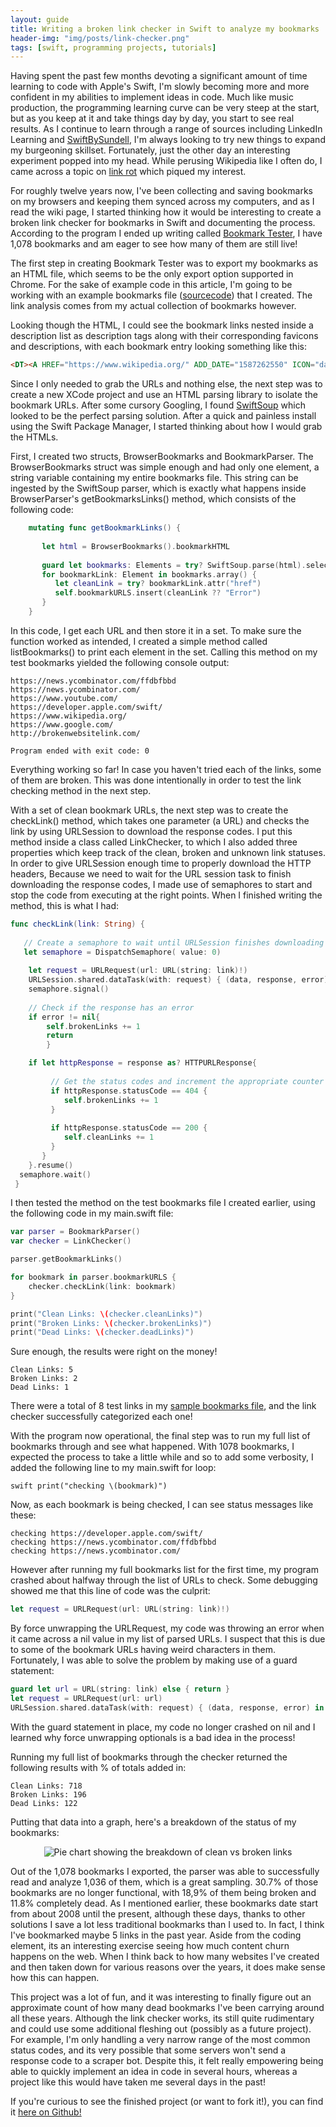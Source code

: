 ```yaml
---
layout: guide
title: Writing a broken link checker in Swift to analyze my bookmarks
header-img: "img/posts/link-checker.png"
tags: [swift, programming projects, tutorials]
---
```


Having spent the past few months devoting a significant amount of time learning to code with Apple's Swift, I'm slowly becoming more and more confident in my abilities to implement ideas in code. Much like music production, the programming learning curve can be very steep at the start, but as you keep at it and take things day by day, you start to see real results. As I continue to learn through a range of sources including LinkedIn Learning and [SwiftBySundell](https://swiftbysundell.com), I'm always looking to try new things to expand my burgeoning skillset. Fortunately, just the other day an interesting experiment popped into my head. While perusing Wikipedia like I often do, I came across a topic on [link rot](https://en.wikipedia.org/wiki/Link_rot) which piqued my interest. 

For roughly twelve years now, I've been collecting and saving bookmarks on my browsers and keeping them synced across my computers, and as I read the wiki page, I started thinking how it would be interesting to create a broken link checker for bookmarks in Swift and documenting the process. According to the program I ended up writing called [Bookmark Tester](https://github.com/markjamesm/bookmark-tester), I have 1,078 bookmarks and am eager to see how many of them are still live!

The first step in creating Bookmark Tester was to export my bookmarks as an HTML file, which seems to be the only export option supported in Chrome. For the sake of example code in this article, I'm going to be working with an example bookmarks file ([sourcecode](https://markjames.dev/samplebookmarks.html)) that I created. The link analysis comes from my actual collection of bookmarks however. 

Looking though the HTML, I could see the bookmark links nested inside a description list as description tags along with their corresponding favicons and descriptions, with each bookmark entry looking something like this:

 ```html
 <DT><A HREF="https://www.wikipedia.org/" ADD_DATE="1587262550" ICON="data:image/png;base64,iVBORw0KGgoAAAANSUhEUgAAABAAAAAQCAYAAAAf8/9hAAABO0lEQVQ4jaWTMaoCMRCG/wnvDtELmHaxdAmIXcheZA9hYeMNxNZqsc81lu0X+2VLTzBj8V5C8uQ9UAcG5k+YP5kvhPATzCx4IZRSBAD0TnNuQu82J5NPmgFADcMAay2UUjifzwAA733S8zzDWgtrLeZ5xvV6xXK5hPcet9vte/5pmoSIJIQgURtj5HQ6CTOLc06maRJmFmaWuq5TjVg454qNrutEay0hBDkej8V6NC4M+r4XANL3fdo0xogxJul4UK4TxPV6Decc9vt9ArTb7XC/35MehgFVVZUUc7cQghCRjOOYTtNaS9d1wszStm3BgpnlKzfz3mO1WuFyuWCz2aBpGlhrcTgcsN1uAQCLxeLvG0RIRJRmjS9U13XB5wlinlrrgnTbtk/w/jWIDPL8PXvMzz9TzuLVZgB4AExRsO8ga8hoAAAAAElFTkSuQmCC">Wikipedia</A>
```
 
 Since I only needed to grab the URLs and nothing else, the next step was to create a new XCode project and use an HTML parsing library to isolate the bookmark URLs. After some cursory Googling, I found [SwiftSoup](https://github.com/scinfu/SwiftSoup) which looked to be the perfect parsing solution. After a quick and painless install using the Swift Package Manager, I started thinking about how I would grab the HTMLs. 
 
 First, I created two structs, BrowserBookmarks and BookmarkParser. The BrowserBookmarks struct was simple enough and had only one element, a string variable containing my entire bookmarks file. This string can be ingested by the SwiftSoup parser, which is exactly what happens inside BrowserParser's getBookmarksLinks() method, which consists of the following code:
 ```swift
     mutating func getBookmarkLinks() {
             
        let html = BrowserBookmarks().bookmarkHTML
         
        guard let bookmarks: Elements = try? SwiftSoup.parse(html).select("a") else { return }
        for bookmarkLink: Element in bookmarks.array() {
           let cleanLink = try? bookmarkLink.attr("href")
           self.bookmarkURLS.insert(cleanLink ?? "Error")
        }
     }   
```
In this code, I get each URL and then store it in a set. To make sure the function worked as intended, I created a simple method called listBookmarks() to print each element in the set. Calling this method on my test bookmarks yielded the following console output:

````
https://news.ycombinator.com/ffdbfbbd
https://news.ycombinator.com/
https://www.youtube.com/
https://developer.apple.com/swift/
https://www.wikipedia.org/
https://www.google.com/
http://brokenwebsitelink.com/

Program ended with exit code: 0
````

Everything working so far! In case you haven't tried each of the links, some of them are broken. This was done intentionally in order to test the link checking method in the next step.

With a set of clean bookmark URLs, the next step was to create the checkLink() method, which takes one parameter (a URL) and checks the link by using URLSession to download the response codes. I put this method inside a class called LinkChecker, to which I also added three properties which keep track of the clean, broken and unknown link statuses. In order to give URLSession enough time to properly download the HTTP headers, Because we need to wait for the URL session task to finish downloading the response codes, I made use of semaphores to start and stop the code from executing at the right points. When I finished writing the method, this is what I had:

```swift
func checkLink(link: String) {
           
   // Create a semaphore to wait until URLSession finishes downloading
   let semaphore = DispatchSemaphore( value: 0)
           
    let request = URLRequest(url: URL(string: link)!)
    URLSession.shared.dataTask(with: request) { (data, response, error) in
    semaphore.signal()
    
    // Check if the response has an error
    if error != nil{
        self.brokenLinks += 1
        return
        }

    if let httpResponse = response as? HTTPURLResponse{
               
         // Get the status codes and increment the appropriate counter
         if httpResponse.statusCode == 404 {
            self.brokenLinks += 1
         }
                  
         if httpResponse.statusCode == 200 {
            self.cleanLinks += 1
         }
       }
    }.resume()
  semaphore.wait()     
 }
```

I then tested the method on the test bookmarks file I created earlier, using the following code in my main.swift file:

``` swift
var parser = BookmarkParser()
var checker = LinkChecker()

parser.getBookmarkLinks()

for bookmark in parser.bookmarkURLS {
    checker.checkLink(link: bookmark)
}

print("Clean Links: \(checker.cleanLinks)")
print("Broken Links: \(checker.brokenLinks)")
print("Dead Links: \(checker.deadLinks)")
```
Sure enough, the results were right on the money!

```
Clean Links: 5
Broken Links: 2
Dead Links: 1
```
There were a total of 8 test links in my [sample bookmarks file](https://markjames.dev/samplebookmarks.html), and the link checker successfully categorized each one! 

With the program now operational, the final step was to run my full list of bookmarks through and see what happened. With 1078 bookmarks, I expected the process to take a little while and so to add some verbosity, I added the following line to my main.swift for loop:

``swift
    print("checking \(bookmark)")
``

Now, as each bookmark is being checked, I can see status messages like these: 

```
checking https://developer.apple.com/swift/
checking https://news.ycombinator.com/ffdbfbbd
checking https://news.ycombinator.com/
```

However after running my full bookmarks list for the first time, my program crashed about halfway through the list of URLs to check. Some debugging showed me that this line of code was the culprit:

```swift
let request = URLRequest(url: URL(string: link)!)
```

By force unwrapping the URLRequest, my code was throwing an error when it came across a nil value in my list of parsed URLs. I suspect that this is due to some of the bookmark URLs having weird characters in them. Fortunately, I was able to solve the problem by making use of a guard statement:

```swift
guard let url = URL(string: link) else { return }
let request = URLRequest(url: url)
URLSession.shared.dataTask(with: request) { (data, response, error) in
```

With the guard statement in place, my code no longer crashed on nil and I learned why force unwrapping optionals is a bad idea in the process!

Running my full list of bookmarks through the checker returned the following results with % of totals added in:

```
Clean Links: 718
Broken Links: 196
Dead Links: 122
```

Putting that data into a graph, here's a breakdown of the status of my bookmarks: 

<center><img src="https://user-images.githubusercontent.com/20845425/79681463-76939280-81e8-11ea-9b77-2c5b6ed534f9.png" alt="Pie chart showing the breakdown of clean vs broken links" /></center>

Out of the 1,078 bookmarks I exported, the parser was able to successfully read and analyze 1,036 of them, which is a great sampling. 30.7% of those bookmarks are no longer functional, with 18,9% of them being broken and 11.8% completely dead. As I mentioned earlier, these bookmarks date start from about 2008 until the present, although these days, thanks to other solutions I save a lot less traditional bookmarks than I used to. In fact, I think I've bookmarked maybe 5 links in the past year. Aside from the coding element, its an interesting exercise seeing how much content churn happens on the web. When I think back to how many websites I've created and then taken down for various reasons over the years, it does make sense how this can happen.

This project was a lot of fun, and it was interesting to finally figure out an approximate count of how many dead bookmarks I've been carrying around all these years. Although the link checker works, its still quite rudimentary and could use some additional fleshing out (possibly as a future project). For example, I'm only handling a very narrow range of the most common status codes, and its very possible that some servers won't send a response code to a scraper bot. Despite this, it felt really empowering being able to quickly implement an idea in code in several hours, whereas a project like this would have taken me several days in the past!   

If you're curious to see the finished project (or want to fork it!), you can find it [here on Github!](https://github.com/markjamesm/bookmark-tester)